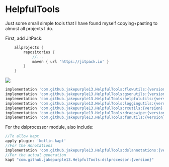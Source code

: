 # HelpfulTools

Just some small simple tools that I have found myself copying+pasting to almost all projects I do.

First, add JitPack:
```groovy
	allprojects {
		repositories {
			//...
			maven { url 'https://jitpack.io' }
		}
	}
```

[![](https://jitpack.io/v/jakepurple13/HelpfulTools.svg)](https://jitpack.io/#jakepurple13/HelpfulTools)
```groovy
implementation 'com.github.jakepurple13.HelpfulTools:flowutils:{version}'
implementation 'com.github.jakepurple13.HelpfulTools:gsonutils:{version}'
implementation 'com.github.jakepurple13.HelpfulTools:helpfulutils:{version}'
implementation 'com.github.jakepurple13.HelpfulTools:loggingutils:{version}'
implementation 'com.github.jakepurple13.HelpfulTools:rxutils:{version}'
implementation 'com.github.jakepurple13.HelpfulTools:dragswipe:{version}'
implementation 'com.github.jakepurple13.HelpfulTools:funutils:{version}'
```

For the dslprocessor module, also include:
```groovy
//To allow kapt
apply plugin: 'kotlin-kapt'
//For the Annotations
implementation 'com.github.jakepurple13.HelpfulTools:dslannotations:{version}'
//For the actual generation
kapt "com.github.jakepurple13.HelpfulTools:dslprocessor:{version}"
```

